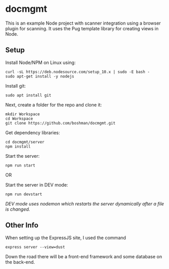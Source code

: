 # docmgmt

This is an example Node project with scanner integration using a browser plugin for scanning. It uses the Pug template library for creating views in Node.

## Setup

Install Node/NPM on Linux using:

    curl -sL https://deb.nodesource.com/setup_10.x | sudo -E bash -
    sudo apt-get install -y nodejs
    
Install git:

    sudo apt install git

Next, create a folder for the repo and clone it: 
    
    mkdir Workspace
    cd Workspace
    git clone https://github.com/boshman/docmgmt.git
    
Get dependency libraries:

    cd docmgmt/server
    npm install

Start the server:

    npm run start

OR

Start the server in DEV mode:

    npm run devstart

*DEV mode uses nodemon which restarts the server dynamically after a file is changed.*

## Other Info

When setting up the ExpressJS site, I used the command

    express server --view=dust

Down the road there will be a front-end framework and some database on the back-end.

